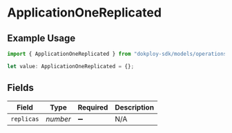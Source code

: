 # ApplicationOneReplicated

## Example Usage

```typescript
import { ApplicationOneReplicated } from "dokploy-sdk/models/operations";

let value: ApplicationOneReplicated = {};
```

## Fields

| Field              | Type               | Required           | Description        |
| ------------------ | ------------------ | ------------------ | ------------------ |
| `replicas`         | *number*           | :heavy_minus_sign: | N/A                |